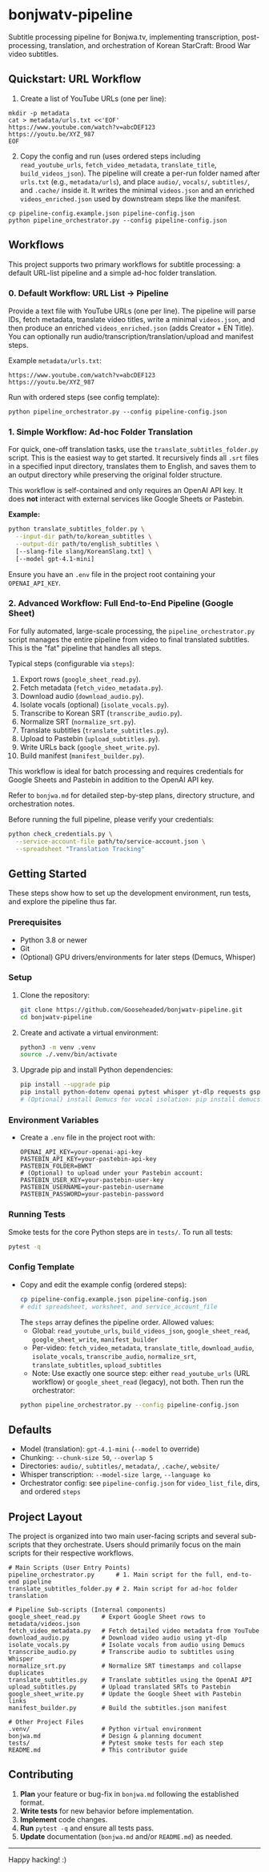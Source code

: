 # bonjwatv-pipeline

Subtitle processing pipeline for Bonjwa.tv, implementing transcription, post-processing, translation,
and orchestration of Korean StarCraft: Brood War video subtitles.

## Quickstart: URL Workflow

1) Create a list of YouTube URLs (one per line):
```
mkdir -p metadata
cat > metadata/urls.txt <<'EOF'
https://www.youtube.com/watch?v=abcDEF123
https://youtu.be/XYZ_987
EOF
```
2) Copy the config and run (uses ordered steps including `read_youtube_urls`, `fetch_video_metadata`, `translate_title`, `build_videos_json`). The pipeline will create a per-run folder named after `urls.txt` (e.g., `metadata/urls`), and place `audio/`, `vocals/`, `subtitles/`, and `.cache/` inside it. It writes the minimal `videos.json` and an enriched `videos_enriched.json` used by downstream steps like the manifest.
```
cp pipeline-config.example.json pipeline-config.json
python pipeline_orchestrator.py --config pipeline-config.json
```

## Workflows

This project supports two primary workflows for subtitle processing: a default URL-list pipeline and a simple ad-hoc folder translation.

### 0. Default Workflow: URL List → Pipeline

Provide a text file with YouTube URLs (one per line). The pipeline will parse IDs, fetch metadata, translate video titles, write a minimal `videos.json`, and then produce an enriched `videos_enriched.json` (adds Creator + EN Title). You can optionally run audio/transcription/translation/upload and manifest steps.

Example `metadata/urls.txt`:
```
https://www.youtube.com/watch?v=abcDEF123
https://youtu.be/XYZ_987
```

Run with ordered steps (see config template):
```
python pipeline_orchestrator.py --config pipeline-config.json
```

### 1. Simple Workflow: Ad-hoc Folder Translation

For quick, one-off translation tasks, use the `translate_subtitles_folder.py` script. This is the easiest way to get started. It recursively finds all `.srt` files in a specified input directory, translates them to English, and saves them to an output directory while preserving the original folder structure.

This workflow is self-contained and only requires an OpenAI API key. It does **not** interact with external services like Google Sheets or Pastebin.

**Example:**
```bash
python translate_subtitles_folder.py \
  --input-dir path/to/korean_subtitles \
  --output-dir path/to/english_subtitles \
  [--slang-file slang/KoreanSlang.txt] \
  [--model gpt-4.1-mini]
```
Ensure you have an `.env` file in the project root containing your `OPENAI_API_KEY`.

### 2. Advanced Workflow: Full End-to-End Pipeline (Google Sheet)

For fully automated, large-scale processing, the `pipeline_orchestrator.py` script manages the entire pipeline from video to final translated subtitles. This is the "fat" pipeline that handles all steps.

Typical steps (configurable via `steps`):
1.  Export rows (`google_sheet_read.py`).
2.  Fetch metadata (`fetch_video_metadata.py`).
3.  Download audio (`download_audio.py`).
4.  Isolate vocals (optional) (`isolate_vocals.py`).
5.  Transcribe to Korean SRT (`transcribe_audio.py`).
6.  Normalize SRT (`normalize_srt.py`).
7.  Translate subtitles (`translate_subtitles.py`).
8.  Upload to Pastebin (`upload_subtitles.py`).
9.  Write URLs back (`google_sheet_write.py`).
10. Build manifest (`manifest_builder.py`).

This workflow is ideal for batch processing and requires credentials for Google Sheets and Pastebin in addition to the OpenAI API key.

Refer to `bonjwa.md` for detailed step-by-step plans, directory structure, and orchestration notes.

Before running the full pipeline, please verify your credentials:
```bash
python check_credentials.py \
  --service-account-file path/to/service-account.json \
  --spreadsheet "Translation Tracking"
```

## Getting Started

These steps show how to set up the development environment, run tests, and explore the pipeline thus far.

### Prerequisites
- Python 3.8 or newer
- Git
- (Optional) GPU drivers/environments for later steps (Demucs, Whisper) 

### Setup
1. Clone the repository:
   ```bash
   git clone https://github.com/Gooseheaded/bonjwatv-pipeline.git
   cd bonjwatv-pipeline
   ```
2. Create and activate a virtual environment:
   ```bash
   python3 -m venv .venv
   source ./.venv/bin/activate
   ```
3. Upgrade pip and install Python dependencies:
   ```bash
   pip install --upgrade pip
   pip install python-dotenv openai pytest whisper yt-dlp requests gspread oauth2client
   # (Optional) install Demucs for vocal isolation: pip install demucs
   ```

### Environment Variables

- Create a `.env` file in the project root with:
  ```dotenv
  OPENAI_API_KEY=your-openai-api-key
  PASTEBIN_API_KEY=your-pastebin-api-key
  PASTEBIN_FOLDER=BWKT
  # (Optional) to upload under your Pastebin account:
  PASTEBIN_USER_KEY=your-pastebin-user-key
  PASTEBIN_USERNAME=your-pastebin-username
  PASTEBIN_PASSWORD=your-pastebin-password
  ```

### Running Tests

Smoke tests for the core Python steps are in `tests/`. To run all tests:
```bash
pytest -q
```

### Config Template
- Copy and edit the example config (ordered steps):
  ```bash
  cp pipeline-config.example.json pipeline-config.json
  # edit spreadsheet, worksheet, and service_account_file
  ```
  The `steps` array defines the pipeline order. Allowed values:
  - Global: `read_youtube_urls`, `build_videos_json`, `google_sheet_read`, `google_sheet_write`, `manifest_builder`
  - Per-video: `fetch_video_metadata`, `translate_title`, `download_audio`, `isolate_vocals`, `transcribe_audio`, `normalize_srt`, `translate_subtitles`, `upload_subtitles`
  - Note: Use exactly one source step: either `read_youtube_urls` (URL workflow) or `google_sheet_read` (legacy), not both.
  Then run the orchestrator:
  ```bash
  python pipeline_orchestrator.py --config pipeline-config.json
  ```

## Defaults

- Model (translation): `gpt-4.1-mini` (`--model` to override)
- Chunking: `--chunk-size 50`, `--overlap 5`
- Directories: `audio/`, `subtitles/`, `metadata/`, `.cache/`, `website/`
- Whisper transcription: `--model-size large`, `--language ko`
- Orchestrator config: see `pipeline-config.json` for `video_list_file`, dirs, and ordered `steps`

## Project Layout

The project is organized into two main user-facing scripts and several sub-scripts that they orchestrate. Users should primarily focus on the main scripts for their respective workflows.

```
# Main Scripts (User Entry Points)
pipeline_orchestrator.py      # 1. Main script for the full, end-to-end pipeline
translate_subtitles_folder.py # 2. Main script for ad-hoc folder translation

# Pipeline Sub-scripts (Internal components)
google_sheet_read.py      # Export Google Sheet rows to metadata/videos.json
fetch_video_metadata.py   # Fetch detailed video metadata from YouTube
download_audio.py         # Download video audio using yt-dlp
isolate_vocals.py         # Isolate vocals from audio using Demucs
transcribe_audio.py       # Transcribe audio to subtitles using Whisper
normalize_srt.py          # Normalize SRT timestamps and collapse duplicates
translate_subtitles.py    # Translate subtitles using the OpenAI API
upload_subtitles.py       # Upload translated SRTs to Pastebin
google_sheet_write.py     # Update the Google Sheet with Pastebin links
manifest_builder.py       # Build the subtitles.json manifest

# Other Project Files
.venv/                    # Python virtual environment
bonjwa.md                 # Design & planning document
tests/                    # Pytest smoke tests for each step
README.md                 # This contributor guide
```

## Contributing

1. **Plan** your feature or bug-fix in `bonjwa.md` following the established format.
2. **Write tests** for new behavior before implementation.
3. **Implement** code changes.
4. **Run** `pytest -q` and ensure all tests pass.
5. **Update** documentation (`bonjwa.md` and/or `README.md`) as needed.

---
Happy hacking! :)
